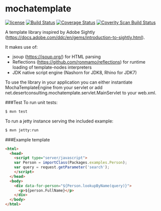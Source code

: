 # mochatemplate
[![license](https://img.shields.io/github/license/patriziobruno/mochatemplate.svg)](https://raw.githubusercontent.com/patriziobruno/mochatemplate/master/LICENSE)
[![Build Status](https://travis-ci.org/patriziobruno/mochatemplate.svg?branch=master)](https://travis-ci.org/patriziobruno/mochatemplate)
[![Coverage Status](https://coveralls.io/repos/github/patriziobruno/mochatemplate/badge.svg?branch=master)](https://coveralls.io/github/patriziobruno/mochatemplate?branch=master)
[![Coverity Scan Build Status](https://scan.coverity.com/projects/11225/badge.svg?flat=1)](https://scan.coverity.com/projects/patriziobruno/mochatemplate)

A template library inspired by Adobe Sightly (https://docs.adobe.com/ddc/en/gems/introduction-to-sightly.html).

It makes use of:
 - jsoup (https://jsoup.org/) for HTML parsing
 - Reflections (https://github.com/ronmamo/reflections) for runtime loading of template-nodes interpreters
 - JDK native script engine (Nashorn for JDK8, Rhino for JDK7)

To use the library in your application you can either instantiate MochaTemplateEngine from your servlet or add net.desertconsulting.mochatemplate.servlet.MainServlet to your web.xml.

###Test
To run unit tests:
```bash
$ mvn test
```

To run a jetty instance serving the included example:
```bash
$ mvn jetty:run
```

###Example template
```html
<html>
  <head>
    <script type="server/javascript">
    var Person = importClass(Packages.examples.Person);
    var query = request.getParameter('search');
    </script>
  </head>
  <body>
    <div data-for-person="${Person.lookupByName(query)}">
      <p>${person.FullName}</p>
    </div>
  </body>
</html>
```
